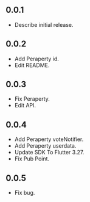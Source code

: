 ## 0.0.1

* Describe initial release.

## 0.0.2

* Add Peraperty id.
* Edit README.

## 0.0.3

* Fix Peraperty.
* Edit API.

## 0.0.4

* Add Peraperty voteNotifier.
* Add Peraperty userdata.
* Update SDK To Flutter 3.27.
* Fix Pub Point.

## 0.0.5

* Fix bug.


